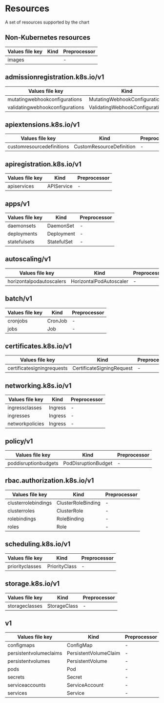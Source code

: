 # Resources

A set of resources supported by the chart

## Non-Kubernetes resources

| Values file key | Kind | Preprocessor |
| --------------- | ---- | ------------ |
| images   |  | - |


## admissionregistration.k8s.io/v1

| Values file key | Kind | Preprocessor |
| --------------- | ---- | ------------ |
| mutatingwebhookconfigurations   | MutatingWebhookConfiguration | - |
| validatingwebhookconfigurations   | ValidatingWebhookConfiguration | - |


## apiextensions.k8s.io/v1

| Values file key | Kind | Preprocessor |
| --------------- | ---- | ------------ |
| customresourcedefinitions   | CustomResourceDefinition | - |


## apiregistration.k8s.io/v1

| Values file key | Kind | Preprocessor |
| --------------- | ---- | ------------ |
| apiservices   | APIService | - |


## apps/v1

| Values file key | Kind | Preprocessor |
| --------------- | ---- | ------------ |
| daemonsets   | DaemonSet | - |
| deployments   | Deployment | - |
| statefulsets   | StatefulSet | - |


## autoscaling/v1

| Values file key | Kind | Preprocessor |
| --------------- | ---- | ------------ |
| horizontalpodautoscalers   | HorizontalPodAutoscaler | - |


## batch/v1

| Values file key | Kind | Preprocessor |
| --------------- | ---- | ------------ |
| cronjobs   | CronJob | - |
| jobs   | Job | - |


## certificates.k8s.io/v1

| Values file key | Kind | Preprocessor |
| --------------- | ---- | ------------ |
| certificatesigningrequests   | CertificateSigningRequest | - |


## networking.k8s.io/v1

| Values file key | Kind | Preprocessor |
| --------------- | ---- | ------------ |
| ingressclasses   | Ingress | - |
| ingresses   | Ingress | - |
| networkpolicies   | Ingress | - |


## policy/v1

| Values file key | Kind | Preprocessor |
| --------------- | ---- | ------------ |
| poddisruptionbudgets   | PodDisruptionBudget | - |


## rbac.authorization.k8s.io/v1

| Values file key | Kind | Preprocessor |
| --------------- | ---- | ------------ |
| clusterrolebindings   | ClusterRoleBinding | - |
| clusterroles   | ClusterRole | - |
| rolebindings   | RoleBinding | - |
| roles   | Role | - |


## scheduling.k8s.io/v1

| Values file key | Kind | Preprocessor |
| --------------- | ---- | ------------ |
| priorityclasses   | PriorityClass | - |


## storage.k8s.io/v1

| Values file key | Kind | Preprocessor |
| --------------- | ---- | ------------ |
| storageclasses   | StorageClass | - |


## v1

| Values file key | Kind | Preprocessor |
| --------------- | ---- | ------------ |
| configmaps   | ConfigMap | - |
| persistentvolumeclaims   | PersistentVolumeClaim | - |
| persistentvolumes   | PersistentVolume | - |
| pods   | Pod | - |
| secrets   | Secret | - |
| serviceaccounts   | ServiceAccount | - |
| services   | Service | - |